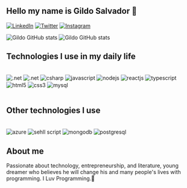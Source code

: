  ## Hello my name is Gildo Salvador 👋

[![LinkedIn](https://img.shields.io/badge/LinkedIn-0077B5?style=for-the-badge&logo=linkedin&logoColor=whit)](https://www.linkedin.com/in/gildosalvador/)
[![Twitter](https://img.shields.io/badge/Twitter-1DA1F2?style=for-the-badge&logo=twitter&logoColor=white)](https://twitter.com/SalvadorGildo)
[![Instagram](https://img.shields.io/badge/Instagram-E4405F?style=for-the-badge&logo=instagram&logoColor=white)](https://www.instagram.com/gildo.savior21/)


![Gildo GitHub stats](https://github-readme-stats.vercel.app/api?username=GildoSavior&show_icons=true&theme=dracula)
![Gildo GitHub stats](https://github-readme-stats.vercel.app/api/top-langs/?username=GildoSavior&theme=blue-green)



## Technologies I use in my daily life

<div style="display: inline_block"><br>
<img align="center"alt=".net" src="https://img.shields.io/badge/Linux-000000?style=for-the-badge&logo=linux&logoColor=white"/>
<img align="center"alt=".net" src="https://img.shields.io/badge/.NET-5C2D91?style=for-the-badge&logo=.net&logoColor=white"/>
<img align="center"alt="csharp" src="https://img.shields.io/badge/C%23-239120?style=for-the-badge&logo=c-sharp&logoColor=white"/>
<img align="center"alt="javascript" src="https://img.shields.io/badge/JavaScript-323330?style=for-the-badge&logo=javascript&logoColor=F7DF1E"/>
<img align="center"alt="nodejs" src="https://img.shields.io/badge/Node.js-43853D?style=for-the-badge&logo=node.js&logoColor=white"/>
<img align="center"alt="reactjs" src="https://img.shields.io/badge/React-20232A?style=for-the-badge&logo=react&logoColor=61DAF"/>
<img align="center"alt="typescript" src="https://img.shields.io/badge/TypeScript-007ACC?style=for-the-badge&logo=typescript&logoColor=white"/>
<img align="center"alt="html5" src="https://img.shields.io/badge/HTML5-E34F26?style=for-the-badge&logo=html5&logoColor=white"/>
<img align="center"alt="css3" src="https://img.shields.io/badge/CSS3-1572B6?style=for-the-badge&logo =css3&logoColor=white"/>
<img align="center"alt="mysql" src="https://img.shields.io/badge/MySQL-00000F?style=for-the-badge&logo=mysql&logoColor=white"/>
</div>

<br>

## Other technologies I use

<div style="display: inline_block"><br>
<img align="center"alt="azure" src="https://img.shields.io/badge/Microsoft_Azure-0089D6?style=for-the-badge&logo=microsoft-azure&logoColor=white"/>
<img align="center"alt="sehll script" src="https://img.shields.io/badge/Shell_Script-121011?style=for-the-badge&logo=gnu-bash&logoColor=white"/>
<img align="center"alt="mongodb" src="https://img.shields.io/badge/MongoDB-4EA94B?style=for-the-badge&logo=mongodb&logoColor=white"/>
<img align="center"alt="postgresql" src="https://img.shields.io/badge/PostgreSQL-316192?style=for-the-badge&logo=postgresql&logoColor=white"/>
</div>

<!-- <br> -->

<!-- ![snake gif](https://github.com/GildoSavior/GildoSavior/blob/output/github-contribution-grid-snake.gif) -->

## About me


Passionate about technology, entrepreneurship, and literature, young dreamer who believes 
he will change his and many people's lives with programming. I Luv Programming.💖


